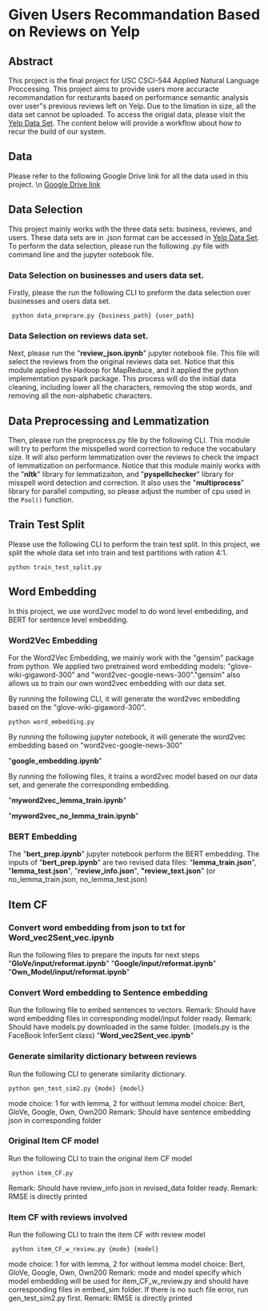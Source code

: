 # Given Users Recommandation Based on Reviews on Yelp

## Abstract
This project is the final project for USC CSCI-544 Applied Natural Language Proccessing. This project aims to provide 
users more accuracte recommandation for resturants based on performance semantic analysis over user"s previous reviews
left on Yelp. Due to the limation in size, all the data set cannot be uploaded. To access the origial data, please visit
the [Yelp Data Set](https://www.yelp.com/dataset). The content below will provide a workflow about how to recur the build
of our system.

## Data
Please refer to the following Google Drive link for all the data used in this project. \n
[Google Drive link](https://drive.google.com/drive/folders/1CXQdXnkDwgQBnfxw2PqHGGriX9qVOiIO?usp=sharing)

## Data Selection
This project mainly works with the three data sets: business, reviews, and users. These data sets are in .json format 
can be accessed in 
[Yelp Data Set](https://www.yelp.com/dataset). To perform the data selection, please run the following .py file with 
command line and the jupyter notebook file.

### Data Selection on businesses and users data set.
Firstly, please the run the following CLI to preform the data selection over businesses and users data set.

```commandline
 python data_preprare.py {business_path} {user_path}
```

### Data Selection on reviews data set.

Next, please run the "**review_json.ipynb**" jupyter notebook file. This file will select the reviews from the original reviews 
data set. Notice that this module applied the Hadoop for MapReduce, and it applied the python implementation 
pyspark package. This process will do the initial data cleaning, including lower all the characters, removing the stop 
words, and removing all the non-alphabetic characters.

## Data Preprocessing and Lemmatization

Then, please run the preprocess.py file by the following CLI. This module will try to perform the misspelled word 
correction to reduce the vocabulary size. It will also perform lemmatization over the reviews to check the impact of 
lemmatization on performance. Notice that this module mainly works with the "**nltk**" library for lemmatizaiton, and
"**pyspellchecker**" library for misspell word detection and correction. It also uses the "**multiprocess**" library
for parallel computing, so please adjust the number of cpu used in the <code>Pool()</code> function.

## Train Test Split

Please use the following CLI to perform the train test split. In this project, we split the whole data set into train 
and test partitions with ration 4:1.

```commandline
python train_test_split.py
```

## Word Embedding
In this project, we use word2vec model to do word level embedding, and BERT for sentence level embedding.

### Word2Vec Embedding
For the Word2Vec Embedding, we mainly work with the "gensim" package from python. We applied two pretrained word embedding
models: "glove-wiki-gigaword-300" and "word2vec-google-news-300"."gensim" also allows us to train our own word2vec 
embedding with our data set.

By running the following CLI, it will generate the word2vec embedding based on the "glove-wiki-gigaword-300".
```commandline
python word_embedding.py
```

By running the following jupyter notebook, it will generate the word2vec embedding based on "word2vec-google-news-300"

"**google_embedding.ipynb**"

By running the following files, it trains a word2vec model based on our data set, and generate the corresponding embedding.

"**myword2vec_lemma_train.ipynb**"

"**myword2vec_no_lemma_train.ipynb**"

### BERT Embedding
The "**bert_prep.ipynb**" jupyter notebook perform the BERT embedding. The inputs of "**bert_prep.ipynb**" are two revised data files: "**lemma_train.json**", "**lemma_test.json**", "**review_info.json**", 
**"review_text.json**" (or no_lemma_train.json, no_lemma_test.json)

## Item CF

### Convert word embedding from json to txt for Word_vec2Sent_vec.ipynb
Run the following files to prepare the inputs for next steps
"**GloVe/input/reformat.ipynb**"
"**Google/input/reformat.ipynb**"
"**Own_Model/input/reformat.ipynb**"

### Convert Word embedding to Sentence embedding
Run the following file to embed sentences to vectors.
Remark: Should have word embedding files in corresponding model/input folder ready.
Remark: Should have models.py downloaded in the same folder. (models.py is the FaceBook InferSent class)
"**Word_vec2Sent_vec.ipynb**"

### Generate similarity dictionary between reviews
Run the following CLI to generate similarity dictionary.
```commandline
python gen_test_sim2.py {mode} {model}
```
mode choice: 1 for with lemma, 2 for without lemma
model choice: Bert, GloVe, Google, Own, Own200
Remark: Should have sentence embedding json in corresponding folder

### Original Item CF model
Run the following CLI to train the original item CF model
```commandline
 python item_CF.py
```
Remark: Should have review_info.json in revised_data folder ready.
Remark: RMSE is directly printed

### Item CF with reviews involved
Run the following CLI to train the item CF with review model
```commandline
 python item_CF_w_review.py {mode} {model}
```
mode choice: 1 for with lemma, 2 for without lemma
model choice: Bert, GloVe, Google, Own, Own200
Remark: mode and model specify which model embedding will be used for item_CF_w_review.py and should have corresponding files in embed_sim folder. If there is no such file error, run gen_test_sim2.py first.
Remark: RMSE is directly printed
